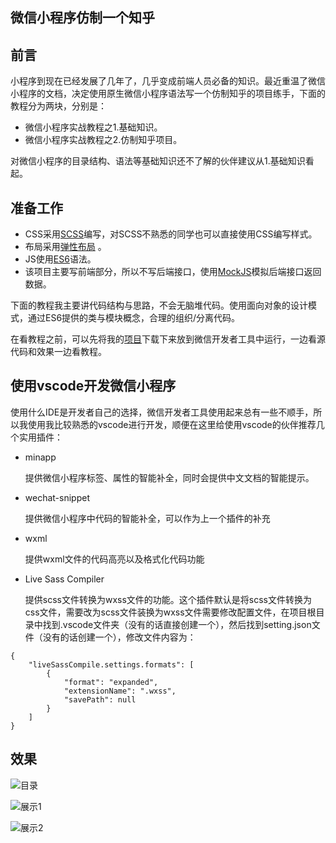 ## 微信小程序仿制一个知乎
## 前言
小程序到现在已经发展了几年了，几乎变成前端人员必备的知识。最近重温了微信小程序的文档，决定使用原生微信小程序语法写一个仿制知乎的项目练手，下面的教程分为两块，分别是：
* 微信小程序实战教程之1.基础知识。
* 微信小程序实战教程之2.仿制知乎项目。

对微信小程序的目录结构、语法等基础知识还不了解的伙伴建议从1.基础知识看起。

## 准备工作
* CSS采用[SCSS](https://juejin.im/post/5cf488ea518825378867758f)编写，对SCSS不熟悉的同学也可以直接使用CSS编写样式。
* 布局采用[弹性布局](https://juejin.im/post/5cf7797ef265da1b7f296d0a) 。
* JS使用[ES6](https://juejin.im/post/5cfb7be76fb9a07eab6872f4)语法。
* 该项目主要写前端部分，所以不写后端接口，使用[MockJS](https://juejin.im/post/5cf726b5e51d454fbf5409bc)模拟后端接口返回数据。

下面的教程我主要讲代码结构与思路，不会无脑堆代码。使用面向对象的设计模式，通过ES6提供的类与模块概念，合理的组织/分离代码。

在看教程之前，可以先将我的[项目](https://github.com/lizijie123/zhihu)下载下来放到微信开发者工具中运行，一边看源代码和效果一边看教程。
## 使用vscode开发微信小程序
使用什么IDE是开发者自己的选择，微信开发者工具使用起来总有一些不顺手，所以我使用我比较熟悉的vscode进行开发，顺便在这里给使用vscode的伙伴推荐几个实用插件：
* minapp

    提供微信小程序标签、属性的智能补全，同时会提供中文文档的智能提示。
* wechat-snippet

    提供微信小程序中代码的智能补全，可以作为上一个插件的补充
* wxml

    提供wxml文件的代码高亮以及格式化代码功能
* Live Sass Compiler

    提供scss文件转换为wxss文件的功能。这个插件默认是将scss文件转换为css文件，需要改为scss文件装换为wxss文件需要修改配置文件，在项目根目录中找到.vscode文件夹（没有的话直接创建一个），然后找到setting.json文件（没有的话创建一个），修改文件内容为：
    
```
{
    "liveSassCompile.settings.formats": [
        {
            "format": "expanded",
            "extensionName": ".wxss",
            "savePath": null
        }
    ]
}
```
## 效果

![目录](https://user-gold-cdn.xitu.io/2019/6/22/16b7fb4a134a567a?w=299&h=427&f=png&s=5006)

![展示1](https://user-gold-cdn.xitu.io/2019/6/22/16b7f7aabac412dc?w=402&h=716&f=gif&s=186240)

![展示2](https://user-gold-cdn.xitu.io/2019/6/22/16b7f7b68d5747d3?w=402&h=716&f=gif&s=3214931)
